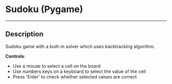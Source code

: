 # Sudoku (Pygame)
_____________________________
## Description
Sudoku game with a built-in solver which uses backtracking algorithm.

**Controls**:
  * Use a mouse to select a cell on the board
  * Use numbers keys on a keyboard to select the value of the cell
  * Press 'Enter' to check whether selected values are correct
